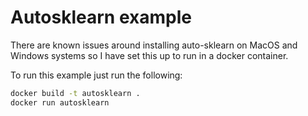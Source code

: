 # Autosklearn example
There are known issues around installing auto-sklearn on MacOS and Windows systems so I have set this up to run in a docker container.

To run this example just run the following:

```bash
docker build -t autosklearn .
docker run autosklearn
```

